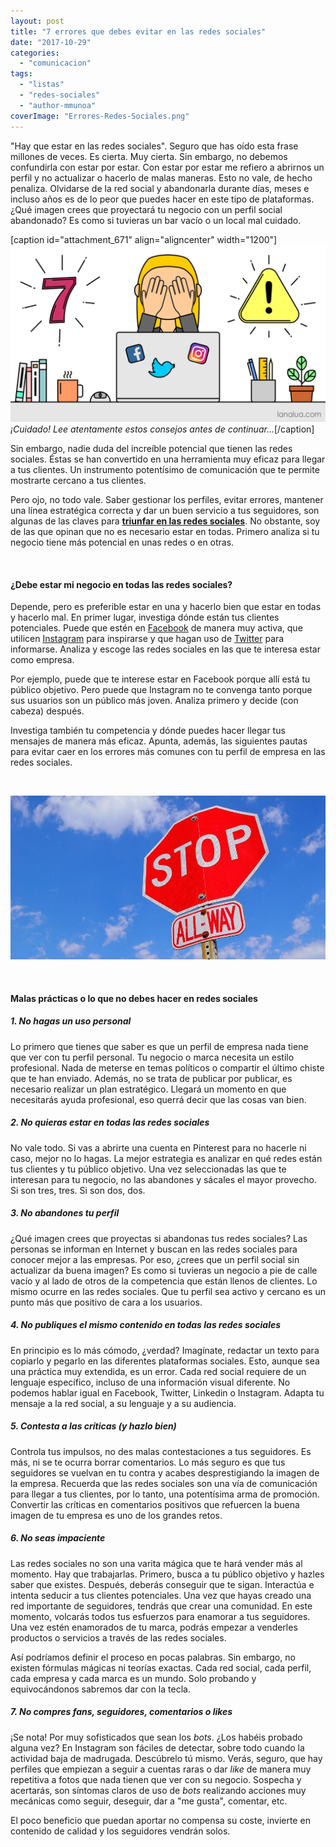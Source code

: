 ```yaml
---
layout: post
title: "7 errores que debes evitar en las redes sociales"
date: "2017-10-29"
categories: 
  - "comunicacion"
tags: 
  - "listas"
  - "redes-sociales"
  - "author-mmunoa"
coverImage: "Errores-Redes-Sociales.png"
---
```


"Hay que estar en las redes sociales". Seguro que has oído esta frase millones de veces. Es cierta. Muy cierta. Sin embargo, no debemos confundirla con estar por estar. Con estar por estar me refiero a abrirnos un perfil y no actualizar o hacerlo de malas maneras. Esto no vale, de hecho penaliza. Olvidarse de la red social y abandonarla durante días, meses e incluso años es de lo peor que puedes hacer en este tipo de plataformas. ¿Qué imagen crees que proyectará tu negocio con un perfil social abandonado? Es como si tuvieras un bar vacío o un local mal cuidado.

\[caption id="attachment\_671" align="aligncenter" width="1200"\]![7 errores en redes sociales](/images/Errores-Redes-Sociales.png) _¡Cuidado! Lee atentamente estos consejos antes de continuar..._\[/caption\]

Sin embargo, nadie duda del increíble potencial que tienen las redes sociales. Éstas se han convertido en una herramienta muy eficaz para llegar a tus clientes. Un instrumento potentísimo de comunicación que te permite mostrarte cercano a tus clientes.

Pero ojo, no todo vale. Saber gestionar los perfiles, evitar errores, mantener una línea estratégica correcta y dar un buen servicio a tus seguidores, son algunas de las claves para **[triunfar en las redes sociales](https://lanalua.com/blog/como-conseguir-seguidores-en-instagram)**. No obstante, soy de las que opinan que no es necesario estar en todas. Primero analiza si tu negocio tiene más potencial en unas redes o en otras.

 

#### ¿Debe estar mi negocio en todas las redes sociales?

Depende, pero es preferible estar en una y hacerlo bien que estar en todas y hacerlo mal. En primer lugar, investiga dónde están tus clientes potenciales. Puede que estén en [Facebook](https://www.facebook.com/lanalua.es) de manera muy activa, que utilicen [Instagram](https://www.instagram.com/lanalua_es/) para inspirarse y que hagan uso de [Twitter](https://twitter.com/lanalua_es) para informarse. Analiza y escoge las redes sociales en las que te interesa estar como empresa.

Por ejemplo, puede que te interese estar en Facebook porque allí está tu público objetivo. Pero puede que Instagram no te convenga tanto porque sus usuarios son un público más joven. Analiza primero y decide (con cabeza) después.

Investiga también tu competencia y dónde puedes hacer llegar tus mensajes de manera más eficaz. Apunta, además, las siguientes pautas para evitar caer en los errores más comunes con tu perfil de empresa en las redes sociales.

 

![No digas - Errores en redes sociales](/images/stop-sign-1174658_960_720-e1509299481705.jpg)

 

#### Malas prácticas o lo que no debes hacer en redes sociales

##### **1\. No hagas un uso personal**

Lo primero que tienes que saber es que un perfil de empresa nada tiene que ver con tu perfil personal. Tu negocio o marca necesita un estilo profesional. Nada de meterse en temas políticos o compartir el último chiste que te han enviado. Además, no se trata de publicar por publicar, es necesario realizar un plan estratégico. Llegará un momento en que necesitarás ayuda profesional, eso querrá decir que las cosas van bien.

##### **2\. No quieras estar en todas las redes sociales** 

No vale todo. Si vas a abrirte una cuenta en Pinterest para no hacerle ni caso, mejor no lo hagas. La mejor estrategia es analizar en qué redes están tus clientes y tu público objetivo. Una vez seleccionadas las que te interesan para tu negocio, no las abandones y sácales el mayor provecho. Si son tres, tres. Si son dos, dos.

##### **3\. No abandones tu perfil**

¿Qué imagen crees que proyectas si abandonas tus redes sociales? Las personas se informan en Internet y buscan en las redes sociales para conocer mejor a las empresas. Por eso, ¿crees que un perfil social sin actualizar da buena imagen? Es como si tuvieras un negocio a pie de calle vacío y al lado de otros de la competencia que están llenos de clientes. Lo mismo ocurre en las redes sociales. Que tu perfil sea activo y cercano es un punto más que positivo de cara a los usuarios.

##### **4\. No publiques el mismo contenido en todas las redes sociales**

En principio es lo más cómodo, ¿verdad? Imagínate, redactar un texto para copiarlo y pegarlo en las diferentes plataformas sociales. Esto, aunque sea una práctica muy extendida, es un error. Cada red social requiere de un lenguaje específico, incluso de una información visual diferente. No podemos hablar igual en Facebook, Twitter, Linkedin o Instagram. Adapta tu mensaje a la red social, a su lenguaje y a su audiencia.

##### **5\. Contesta a las críticas (y hazlo bien)**

Controla tus impulsos, no des malas contestaciones a tus seguidores. Es más, ni se te ocurra borrar comentarios. Lo más seguro es que tus seguidores se vuelvan en tu contra y acabes desprestigiando la imagen de la empresa. Recuerda que las redes sociales son una vía de comunicación para llegar a tus clientes, por lo tanto, una potentísima arma de promoción. Convertir las críticas en comentarios positivos que refuercen la buena imagen de tu empresa es uno de los grandes retos.

##### **6\. No seas impaciente**

Las redes sociales no son una varita mágica que te hará vender más al momento. Hay que trabajarlas. Primero, busca a tu público objetivo y hazles saber que existes. Después, deberás conseguir que te sigan. Interactúa e intenta seducir a tus clientes potenciales. Una vez que hayas creado una red importante de seguidores, tendrás que crear una comunidad. En este momento, volcarás todos tus esfuerzos para enamorar a tus seguidores. Una vez estén enamorados de tu marca, podrás empezar a venderles productos o servicios a través de las redes sociales.

Así podríamos definir el proceso en pocas palabras. Sin embargo, no existen fórmulas mágicas ni teorías exactas. Cada red social, cada perfil, cada empresa y cada marca es un mundo. Solo probando y equivocándonos sabremos dar con la tecla.

##### **7\. No compres fans, seguidores, comentarios o _likes_**

¡Se nota! Por muy sofisticados que sean los _bots_. ¿Los habéis probado alguna vez? En Instagram son fáciles de detectar, sobre todo cuando la actividad baja de madrugada. Descúbrelo tú mismo. Verás, seguro, que hay perfiles que empiezan a seguir a cuentas raras o dar _like_ de manera muy repetitiva a fotos que nada tienen que ver con su negocio. Sospecha y acertarás, son síntomas claros de uso de _bots_ realizando acciones muy mecánicas como seguir, deseguir, dar a "me gusta", comentar, etc.

El poco beneficio que puedan aportar no compensa su coste, invierte en contenido de calidad y los seguidores vendrán solos.
